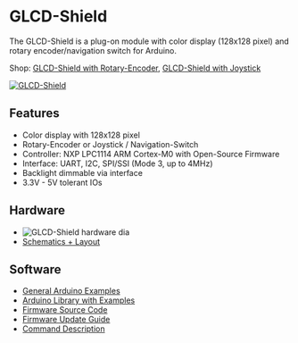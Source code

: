 # GLCD-Shield
The GLCD-Shield is a plug-on module with color display (128x128 pixel) and rotary encoder/navigation switch for Arduino.

Shop: 
[GLCD-Shield with Rotary-Encoder](http://www.watterott.com/en/Arduino-GLCD-Shield), 
[GLCD-Shield with Joystick](http://www.watterott.com/en/Arduino-GLCD-Shield-Joystick)

[![GLCD-Shield](https://raw.github.com/watterott/GLCD-Shield/master/pcb/GLCD-Shield_v10.jpg)](http://www.watterott.com/en/Arduino-GLCD-Shield-Joystick)


## Features
* Color display with 128x128 pixel
* Rotary-Encoder or Joystick / Navigation-Switch
* Controller: NXP LPC1114 ARM Cortex-M0 with Open-Source Firmware
* Interface: UART, I2C, SPI/SSI (Mode 3, up to 4MHz)
* Backlight dimmable via interface
* 3.3V - 5V tolerant IOs


## Hardware
* ![GLCD-Shield hardware dia](https://raw.github.com/watterott/GLCD-Shield/master/img/hw_dia.png)
* [Schematics + Layout](https://github.com/watterott/GLCD-Shield/tree/master/pcb)


## Software
* [General Arduino Examples](https://github.com/watterott/MI0283QT-Adapter/tree/master/fw/examples)
* [Arduino Library with Examples](https://github.com/watterott/Arduino-Libs)
* [Firmware Source Code](https://github.com/watterott/MI0283QT-Adapter/tree/master/fw)
* [Firmware Update Guide](https://github.com/watterott/MI0283QT-Adapter/blob/master/fw/update_guide/README.md)
* [Command Description](https://github.com/watterott/MI0283QT-Adapter/blob/master/fw/docu/README.md)

